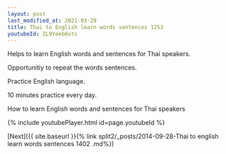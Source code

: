 ```yaml
---
layout: post
last_modified_at: 2021-03-29
title: Thai to English learn words sentences 1253 
youtubeId: ZL9Yeeb6sts
---
```

 
 
Helps to learn English words and sentences for Thai speakers.

Opportunitiy to repeat the words sentences. 

Practice English language. 
 
10 minutes practice every day. 
 
How to learn English words and sentences for Thai speakers 
 
{% include youtubePlayer.html id=page.youtubeId %}
 
 
[Next]({{ site.baseurl }}{% link  split2/_posts/2014-09-28-Thai to english learn words sentences 1402 .md%})
 
